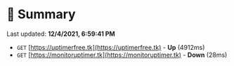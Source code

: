 # 📖 Summary
Last updated: **12/4/2021, 6:59:41 PM**

- `GET` [https://uptimerfree.tk](https://uptimerfree.tk) - **Up** (4912ms)
- `GET` [https://monitoruptimer.tk](https://monitoruptimer.tk) - **Down** (28ms)
